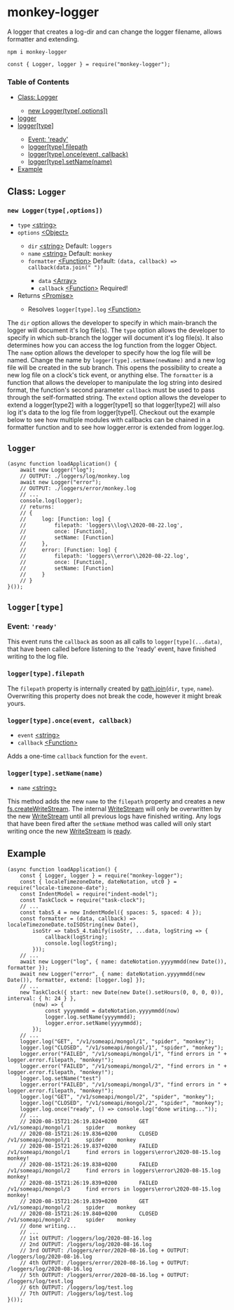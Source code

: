 # monkey-logger
A logger that creates a log-dir and can change the logger filename, allows formatter and extending.
<pre><code>npm i monkey-logger

const { Logger, logger } = require("monkey-logger");</code></pre>
<h3>Table of Contents</h3>
<ul>
    <li><a href="https://www.npmjs.com/package/monkey-logger#class-logger">Class: Logger</a></li>
    <ul>
        <li><a href="https://www.npmjs.com/package/monkey-logger#new-loggertypeoptions">new Logger(type[,options])</a></li>
    </ul>
    <li><a href="https://www.npmjs.com/package/monkey-logger#logger">logger</a></li>
    <li><a href="https://www.npmjs.com/package/monkey-logger#loggertype">logger[type]</a></li>
    <ul>
        <li><a href="https://www.npmjs.com/package/monkey-logger#event-ready">Event: 'ready'</a></li>
        <li><a href="https://www.npmjs.com/package/monkey-logger#loggertypefilepath">logger[type].filepath</a></li>
        <li><a href="https://www.npmjs.com/package/monkey-logger#loggertypeonceevent-callback">logger[type].once(event, callback)</a></li>
        <li><a href="https://www.npmjs.com/package/monkey-logger#loggertypesetnamename">logger[type].setName(name)</a></li>
    </ul>
    <li><a href="https://www.npmjs.com/package/monkey-logger#example">Example</a></li>
</ul>
<h2>Class: <code>Logger</code></h2>
<h3><code>new Logger(type[,options])</code></h3>
<ul>
    <li><code>type</code> <a href="https://developer.mozilla.org/en-US/docs/Web/JavaScript/Data_structures#String_type">&lt;string&gt;</a></li>
    <li><code>options</code> <a href="https://developer.mozilla.org/en-US/docs/Web/JavaScript/Reference/Global_Objects/Object">&lt;Object&gt;</a></li>
    <ul>
        <li><code>dir</code> <a href="https://developer.mozilla.org/en-US/docs/Web/JavaScript/Data_structures#String_type">&lt;string&gt;</a> Default: <code>loggers</code></li>
        <li><code>name</code> <a href="https://developer.mozilla.org/en-US/docs/Web/JavaScript/Data_structures#String_type">&lt;string&gt;</a> Default: <code>monkey</code></li>
        <li><code>formatter</code> <a href="https://developer.mozilla.org/en-US/docs/Web/JavaScript/Reference/Global_Objects/Function">&lt;Function&gt;</a> Default: <code>(data, callback) => callback(data.join(" "))</code></li>
        <ul>
            <li><code>data</code> <a href="https://developer.mozilla.org/en-US/docs/Web/JavaScript/Reference/Global_Objects/Array">&lt;Array&gt;</a></li>
            <li><code>callback</code> <a href="https://developer.mozilla.org/en-US/docs/Web/JavaScript/Reference/Global_Objects/Function">&lt;Function&gt;</a> Required!</li>
        </ul>
    </ul>
    <li>Returns <a href="https://developer.mozilla.org/en-US/docs/Web/JavaScript/Reference/Global_Objects/Promise">&lt;Promise&gt;</a></li>
    <ul>
        <li>Resolves <code>logger[type].log</code> <a href="https://developer.mozilla.org/en-US/docs/Web/JavaScript/Reference/Global_Objects/Function">&lt;Function&gt;</a></li>
    </ul>
</ul>
The <code>dir</code> option allows the developer to specify in which main-branch the logger will document it's log file(s). The <code>type</code> option  allows the developer to specify in which sub-branch the logger will document it's log file(s). It also determines how you can access the log function from the logger Object. The <code>name</code> option allows the developer to specify  how the log file will be named. Change the name by <code>logger[type].setName(newName)</code> and a new log file will be created in the sub branch. This opens the possibility to create a new log file on a clock's tick event, or anything else. The <code>formatter</code> is a function that allows the developer to manipulate the log string into desired format, the function's second parameter <code>callback</code> must be used to pass through the self-formatted string. The <code>extend</code> option allows the developer to extend a logger[type2] with a logger[type1] so that logger[type2] will also log it's data to the log file from logger[type1]. Checkout out the example below to see how multiple modules with callbacks can be chained in a formatter function and to see how logger.error is extended from logger.log. 
<h2><code>logger</code></h2>
<pre><code>(async function loadApplication() {
    await new Logger("log");
    // OUTPUT: ./loggers/log/monkey.log
    await new Logger("error");
    // OUTPUT: ./loggers/error/monkey.log
    // ...
    console.log(logger);
    // returns:
    // {
    //     log: [Function: log] {
    //         filepath: 'loggers\\log\\2020-08-22.log',
    //         once: [Function],
    //         setName: [Function]
    //     },
    //     error: [Function: log] {
    //         filepath: 'loggers\\error\\2020-08-22.log',
    //         once: [Function],
    //         setName: [Function]
    //     }
    // }
}());</code></pre>
<h2><code>logger[type]</code></h2>
<h3>Event: <code>'ready'</code></h3>
This event runs the <code>callback</code> as soon as all calls to <code>logger[type](...data)</code>, that have been called before listening to the 'ready' event, have finished writing to the log file.
<h3><code>logger[type].filepath</code></h3>
The <code>filepath</code> property is internally created by <a href="https://nodejs.org/dist/latest-v12.x/docs/api/path.html#path_path_join_paths">path.join</a>(<code>dir</code>, <code>type</code>, <code>name</code>). Overwriting this property does not break the code, however it might break yours.
<h3><code>logger[type].once(event, callback)</code></h3>
<ul>
    <li><code>event</code> <a href="https://developer.mozilla.org/en-US/docs/Web/JavaScript/Data_structures#String_type">&lt;string&gt;</a></li>
    <li><code>callback</code> <a href="https://developer.mozilla.org/en-US/docs/Web/JavaScript/Reference/Global_Objects/Function">&lt;Function&gt;</a></li>
</ul>
Adds a one-time <code>callback</code> function for the <code>event</code>.
<h3><code>logger[type].setName(name)</code></h3>
<ul>
    <li><code>name</code> <a href="https://developer.mozilla.org/en-US/docs/Web/JavaScript/Data_structures#String_type">&lt;string&gt;</a></li>
</ul>
This method adds the new <code>name</code> to the <code>filepath</code> property and creates a new <a href="https://nodejs.org/dist/latest-v12.x/docs/api/fs.html#fs_fs_createwritestream_path_options">fs.createWriteStream</a>. The internal <a href="https://nodejs.org/dist/latest-v12.x/docs/api/fs.html#fs_class_fs_writestream">WriteStream</a> will only be overwritten by the new <a href="https://nodejs.org/dist/latest-v12.x/docs/api/fs.html#fs_class_fs_writestream">WriteStream</a> until all previous logs have finished writing. Any logs that have been fired after the <code>setName</code> method was called will only start writing once the new <a href="https://nodejs.org/dist/latest-v12.x/docs/api/fs.html#fs_class_fs_writestream">WriteStream</a> is <a href="https://nodejs.org/dist/latest-v12.x/docs/api/fs.html#fs_event_ready_1">ready</a>.
<h2>Example</h2>
<pre><code>(async function loadApplication() {
    const { Logger, logger } = require("monkey-logger");
    const { localeTimezoneDate, dateNotation, utc0 } = require("locale-timezone-date");
    const IndentModel = require("indent-model");
    const TaskClock = require("task-clock");
    // ...
    const tabs5_4 = new IndentModel({ spaces: 5, spaced: 4 });
    const formatter = (data, callback) => localeTimezoneDate.toISOString(new Date(),
        isoStr => tabs5_4.tabify(isoStr, ...data, logString => {
            callback(logString);
            console.log(logString);
        }));
    // ...
    await new Logger("log", { name: dateNotation.yyyymmdd(new Date()), formatter });
    await new Logger("error", { name: dateNotation.yyyymmdd(new Date()), formatter, extend: [logger.log] });
    // ...
    new TaskClock({ start: new Date(new Date().setHours(0, 0, 0, 0)), interval: { h: 24 } },
        (now) => {
            const yyyymmdd = dateNotation.yyyymmdd(now)
            logger.log.setName(yyyymmdd);
            logger.error.setName(yyyymmdd);
        });
    // ...
    logger.log("GET", "/v1/someapi/mongol/1", "spider", "monkey");
    logger.log("CLOSED", "/v1/someapi/mongol/1", "spider", "monkey");
    logger.error("FAILED", "/v1/someapi/mongol/1", "find errors in " + logger.error.filepath, "monkey!");
    logger.error("FAILED", "/v1/someapi/mongol/2", "find errors in " + logger.error.filepath, "monkey!");
    logger.log.setName("test")
    logger.error("FAILED", "/v1/someapi/mongol/3", "find errors in " + logger.error.filepath, "monkey!");
    logger.log("GET", "/v1/someapi/mongol/2", "spider", "monkey");
    logger.log("CLOSED", "/v1/someapi/mongol/2", "spider", "monkey");
    logger.log.once("ready", () => console.log("done writing..."));
    // ...
    // 2020-08-15T21:26:19.824+0200       GET       /v1/someapi/mongol/1     spider    monkey
    // 2020-08-15T21:26:19.836+0200       CLOSED    /v1/someapi/mongol/1     spider    monkey
    // 2020-08-15T21:26:19.837+0200       FAILED    /v1/someapi/mongol/1     find errors in loggers\error\2020-08-15.log       monkey!
    // 2020-08-15T21:26:19.838+0200       FAILED    /v1/someapi/mongol/2     find errors in loggers\error\2020-08-15.log       monkey!
    // 2020-08-15T21:26:19.839+0200       FAILED    /v1/someapi/mongol/3     find errors in loggers\error\2020-08-15.log       monkey!
    // 2020-08-15T21:26:19.839+0200       GET       /v1/someapi/mongol/2     spider    monkey
    // 2020-08-15T21:26:19.840+0200       CLOSED    /v1/someapi/mongol/2     spider    monkey
    // done writing...
    // ...
    // 1st OUTPUT: /loggers/log/2020-08-16.log
    // 2nd OUTPUT: /loggers/log/2020-08-16.log
    // 3rd OUTPUT: /loggers/error/2020-08-16.log + OUTPUT: /loggers/log/2020-08-16.log
    // 4th OUTPUT: /loggers/error/2020-08-16.log + OUTPUT: /loggers/log/2020-08-16.log
    // 5th OUTPUT: /loggers/error/2020-08-16.log + OUTPUT: /loggers/log/test.log
    // 6th OUTPUT: /loggers/log/test.log
    // 7th OUTPUT: /loggers/log/test.log
}());</code></pre>